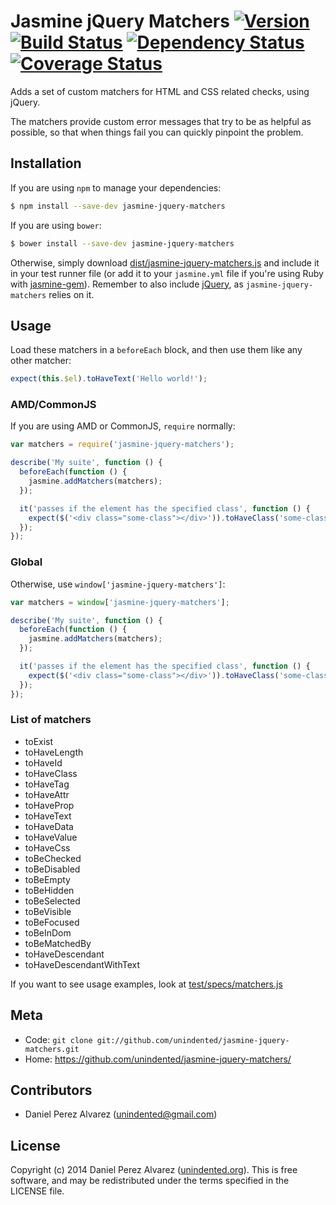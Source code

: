 # Jasmine jQuery Matchers [![Version](https://img.shields.io/npm/v/jasmine-jquery-matchers.svg)](https://www.npmjs.com/package/jasmine-jquery-matchers) [![Build Status](https://img.shields.io/travis/unindented/jasmine-jquery-matchers.svg)](http://travis-ci.org/unindented/jasmine-jquery-matchers) [![Dependency Status](https://img.shields.io/gemnasium/unindented/jasmine-jquery-matchers.svg)](https://gemnasium.com/unindented/jasmine-jquery-matchers) [![Coverage Status](https://img.shields.io/coveralls/unindented/jasmine-jquery-matchers.svg)](https://coveralls.io/r/unindented/jasmine-jquery-matchers)

Adds a set of custom matchers for HTML and CSS related checks, using jQuery.

The matchers provide custom error messages that try to be as helpful as possible, so that when things fail you can quickly pinpoint the problem.


## Installation

If you are using `npm` to manage your dependencies:

```sh
$ npm install --save-dev jasmine-jquery-matchers
```

If you are using `bower`:

```sh
$ bower install --save-dev jasmine-jquery-matchers
```

Otherwise, simply download [dist/jasmine-jquery-matchers.js](https://raw.githubusercontent.com/unindented/jasmine-jquery-matchers/master/dist/jasmine-jquery-matchers.js) and include it in your test runner file (or add it to your `jasmine.yml` file if you're using Ruby with [jasmine-gem](https://github.com/jasmine/jasmine-gem)). Remember to also include [jQuery](http://jquery.com/), as `jasmine-jquery-matchers` relies on it.


## Usage

Load these matchers in a `beforeEach` block, and then use them like any other matcher:

```js
expect(this.$el).toHaveText('Hello world!');
```


### AMD/CommonJS

If you are using AMD or CommonJS, `require` normally:

```js
var matchers = require('jasmine-jquery-matchers');

describe('My suite', function () {
  beforeEach(function () {
    jasmine.addMatchers(matchers);
  });

  it('passes if the element has the specified class', function () {
    expect($('<div class="some-class"></div>')).toHaveClass('some-class')
  });
});
```

### Global

Otherwise, use `window['jasmine-jquery-matchers']`:

```js
var matchers = window['jasmine-jquery-matchers'];

describe('My suite', function () {
  beforeEach(function () {
    jasmine.addMatchers(matchers);
  });

  it('passes if the element has the specified class', function () {
    expect($('<div class="some-class"></div>')).toHaveClass('some-class')
  });
});
```

### List of matchers

* toExist
* toHaveLength
* toHaveId
* toHaveClass
* toHaveTag
* toHaveAttr
* toHaveProp
* toHaveText
* toHaveData
* toHaveValue
* toHaveCss
* toBeChecked
* toBeDisabled
* toBeEmpty
* toBeHidden
* toBeSelected
* toBeVisible
* toBeFocused
* toBeInDom
* toBeMatchedBy
* toHaveDescendant
* toHaveDescendantWithText

If you want to see usage examples, look at [test/specs/matchers.js](https://raw.githubusercontent.com/unindented/jasmine-jquery-matchers/master/test/specs/matchers.js)


## Meta

* Code: `git clone git://github.com/unindented/jasmine-jquery-matchers.git`
* Home: <https://github.com/unindented/jasmine-jquery-matchers/>


## Contributors

* Daniel Perez Alvarez ([unindented@gmail.com](mailto:unindented@gmail.com))


## License

Copyright (c) 2014 Daniel Perez Alvarez ([unindented.org](http://unindented.org/)). This is free software, and may be redistributed under the terms specified in the LICENSE file.
